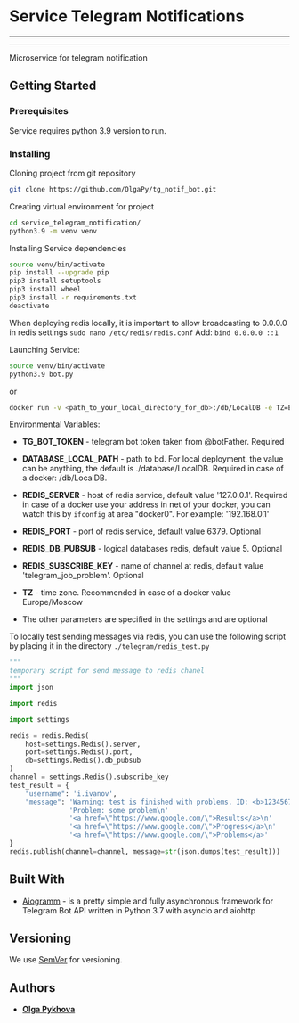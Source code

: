 # Service Telegram Notifications

----
----
Microservice for telegram notification

## Getting Started

### Prerequisites

Service requires python 3.9 version to run. 
### Installing

Cloning project from git repository

```bash
git clone https://github.com/OlgaPy/tg_notif_bot.git
```

Creating virtual environment for project

```bash
cd service_telegram_notification/
python3.9 -m venv venv
```

Installing Service dependencies

```bash
source venv/bin/activate
pip install --upgrade pip
pip3 install setuptools
pip3 install wheel
pip3 install -r requirements.txt
deactivate
```

When deploying redis locally, it is important to allow broadcasting to 0.0.0.0 in redis settings
```sudo nano /etc/redis/redis.conf```
Add:
```bind 0.0.0.0 ::1```

Launching Service:

```bash
source venv/bin/activate
python3.9 bot.py
```

or

```bash
docker run -v <path_to_your_local_directory_for_db>:/db/LocalDB -e TZ=Europe/Moscow debian date
```


Environmental Variables:
* **TG_BOT_TOKEN** - telegram bot token taken from @botFather. Required
* **DATABASE_LOCAL_PATH** - path to bd. For local deployment, the value can be anything, the default is ./database/LocalDB. Required in case of a docker: /db/LocalDB.
* **REDIS_SERVER** - host of redis service, default value '127.0.0.1'. Required in case of a docker use your address in net of your docker, you can watch this by ```ifconfig``` at area "docker0".  For example: '192.168.0.1'

* **REDIS_PORT** - port of redis service, default value 6379. Optional
* **REDIS_DB_PUBSUB** - logical databases redis, default value 5. Optional
* **REDIS_SUBSCRIBE_KEY** - name of channel at redis, default value 'telegram_job_problem'. Optional
* **TZ** - time zone. Recommended in case of a docker value Europe/Moscow

* The other parameters are specified in the settings and are optional


To locally test sending messages via redis, you can use the following script by placing it in the directory 
```./telegram/redis_test.py```
```python
"""
temporary script for send message to redis chanel
"""
import json

import redis

import settings

redis = redis.Redis(
    host=settings.Redis().server,
    port=settings.Redis().port,
    db=settings.Redis().db_pubsub
)
channel = settings.Redis().subscribe_key
test_result = {
    "username": 'i.ivanov',
    "message": 'Warning: test is finished with problems. ID: <b>1234567890</b> with name: TEST\n'
               'Problem: some problem\n'
               '<a href=\"https://www.google.com/\">Results</a>\n'
               '<a href=\"https://www.google.com/\">Progress</a>\n'
               '<a href=\"https://www.google.com/\">Problems</a>'
}
redis.publish(channel=channel, message=str(json.dumps(test_result)))
```

## Built With

* [Aiogramm](https://docs.aiogram.dev/en/latest/) - is a pretty simple and fully asynchronous framework for Telegram Bot API written in Python 3.7 with asyncio and aiohttp

## Versioning

We use [SemVer](http://semver.org/) for versioning.

## Authors

* **[Olga Pykhova](https://github.com/OlgaPy)**


